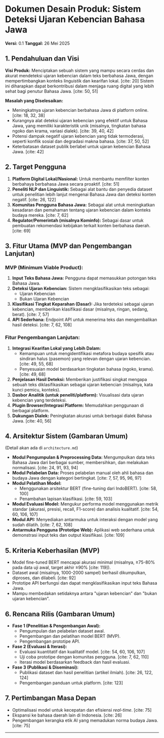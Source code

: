 # Dokumen Desain Produk: Sistem Deteksi Ujaran Kebencian Bahasa Jawa

**Versi:** 0.1
**Tanggal:** 26 Mei 2025

## 1. Pendahuluan dan Visi

**Visi Produk:**
Menciptakan sebuah sistem yang mampu secara cerdas dan akurat mendeteksi ujaran kebencian dalam teks berbahasa Jawa, dengan mempertimbangkan konteks linguistik dan kearifan lokal. [cite: 20] Sistem ini diharapkan dapat berkontribusi dalam menjaga ruang digital yang lebih sehat bagi penutur Bahasa Jawa. [cite: 50, 51]

**Masalah yang Diselesaikan:**
* Meningkatnya ujaran kebencian berbahasa Jawa di platform online. [cite: 18, 32, 38]
* Kurangnya alat deteksi ujaran kebencian yang efektif untuk Bahasa Jawa, yang memiliki karakteristik unik (misalnya, tingkatan bahasa ngoko dan krama, variasi dialek). [cite: 39, 40, 42]
* Potensi dampak negatif ujaran kebencian yang tidak termoderasi, seperti konflik sosial dan degradasi makna bahasa. [cite: 37, 50, 52]
* Keterbatasan dataset publik berlabel untuk ujaran kebencian Bahasa Jawa. [cite: 42]

## 2. Target Pengguna

1.  **Platform Digital Lokal/Nasional:** Untuk membantu memfilter konten berbahaya berbahasa Jawa secara proaktif. [cite: 51]
2.  **Peneliti NLP dan Linguistik:** Sebagai alat bantu dan penyedia dataset untuk penelitian lebih lanjut mengenai Bahasa Jawa dan deteksi konten negatif. [cite: 26, 122]
3.  **Komunitas Pengguna Bahasa Jawa:** Sebagai alat untuk meningkatkan kesadaran dan pemahaman tentang ujaran kebencian dalam konteks budaya mereka. [cite: 7, 62]
4.  **Regulator/Pemerintah (misalnya Kominfo):** Sebagai dasar untuk pembuatan rekomendasi kebijakan terkait konten berbahasa daerah. [cite: 69]

## 3. Fitur Utama (MVP dan Pengembangan Lanjutan)

### MVP (Minimum Viable Product):

1.  **Input Teks Bahasa Jawa:** Pengguna dapat memasukkan potongan teks Bahasa Jawa.
2.  **Deteksi Ujaran Kebencian:** Sistem mengklasifikasikan teks sebagai:
    * Ujaran Kebencian
    * Bukan Ujaran Kebencian
3.  **Klasifikasi Tingkat Keparahan (Dasar):** Jika terdeteksi sebagai ujaran kebencian, memberikan klasifikasi dasar (misalnya, ringan, sedang, berat). [cite: 7, 57]
4.  **API Sederhana:** Endpoint API untuk menerima teks dan mengembalikan hasil deteksi. [cite: 7, 62, 108]

### Fitur Pengembangan Lanjutan:

1.  **Integrasi Kearifan Lokal yang Lebih Dalam:**
    * Kemampuan untuk mengidentifikasi metafora budaya spesifik atau sindiran halus (pasemon) yang relevan dengan ujaran kebencian. [cite: 49, 55, 68]
    * Penyesuaian model berdasarkan tingkatan bahasa (ngoko, krama). [cite: 49, 68]
2.  **Penjelasan Hasil Deteksi:** Memberikan justifikasi singkat mengapa sebuah teks diklasifikasikan sebagai ujaran kebencian (misalnya, kata kunci pemicu, konteks).
3.  **Dasbor Analitik (untuk peneliti/platform):** Visualisasi data ujaran kebencian yang terdeteksi.
4.  **Plugin Browser/Integrasi Platform:** Memudahkan penggunaan di berbagai platform.
5.  **Dukungan Dialek:** Peningkatan akurasi untuk berbagai dialek Bahasa Jawa. [cite: 40, 56]

## 4. Arsitektur Sistem (Gambaran Umum)

(Detail akan ada di `architecture.md`)
* **Modul Pengumpulan & Preprocessing Data:** Mengumpulkan data teks Bahasa Jawa dari berbagai sumber, membersihkan, dan melakukan normalisasi. [cite: 24, 91, 93, 94]
* **Modul Pelabelan Data:** Proses pelabelan manual oleh ahli bahasa dan budaya Jawa dengan kategori bertingkat. [cite: 7, 57, 95, 96, 97]
* **Modul Pelatihan Model:**
    * Menggunakan arsitektur BERT (fine-tuning dari IndoBERT). [cite: 58, 100]
    * Penambahan lapisan klasifikasi. [cite: 59, 103]
* **Modul Evaluasi Model:** Mengukur performa model menggunakan metrik standar (akurasi, presisi, recall, F1-score) dan analisis kualitatif. [cite: 54, 60, 106, 107]
* **Modul API:** Menyediakan antarmuka untuk interaksi dengan model yang sudah dilatih. [cite: 7, 62, 108]
* **Antarmuka Pengguna (Prototipe Web):** Aplikasi web sederhana untuk demonstrasi input teks dan output klasifikasi. [cite: 109]

## 5. Kriteria Keberhasilan (MVP)

* Model fine-tuned BERT mencapai akurasi minimal (misalnya, ≥75-80% pada data uji awal, target akhir ≥90% [cite: 119]).
* Dataset awal (misalnya, 1000-2000 sampel) berhasil dikumpulkan, diproses, dan dilabeli. [cite: 92]
* Prototipe API berfungsi dan dapat mengklasifikasikan input teks Bahasa Jawa.
* Mampu membedakan setidaknya antara "ujaran kebencian" dan "bukan ujaran kebencian".

## 6. Rencana Rilis (Gambaran Umum)

* **Fase 1 (Penelitian & Pengembangan Awal):**
    * Pengumpulan dan pelabelan dataset awal.
    * Pengembangan dan pelatihan model BERT (MVP).
    * Pengembangan prototipe API.
* **Fase 2 (Evaluasi & Iterasi):**
    * Evaluasi kuantitatif dan kualitatif model. [cite: 54, 60, 106, 107]
    * Uji coba prototipe dengan komunitas pengguna. [cite: 7, 62, 110]
    * Iterasi model berdasarkan feedback dan hasil evaluasi.
* **Fase 3 (Publikasi & Diseminasi):**
    * Publikasi dataset dan hasil penelitian (artikel ilmiah). [cite: 26, 122, 124]
    * Pengembangan panduan untuk platform. [cite: 123]

## 7. Pertimbangan Masa Depan

* Optimalisasi model untuk kecepatan dan efisiensi *real-time*. [cite: 75]
* Ekspansi ke bahasa daerah lain di Indonesia. [cite: 26]
* Pengembangan kerangka etik AI yang memadukan norma budaya Jawa. [cite: 75]

--- 